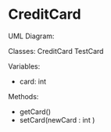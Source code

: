 # CreditCard

UML Diagram:

Classes:
CreditCard
TestCard

Variables:
- card: int

Methods:
+ getCard()
+ setCard(newCard : int )
